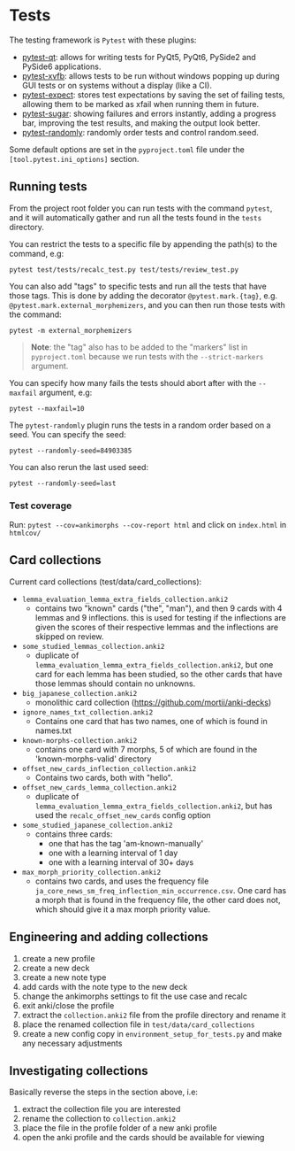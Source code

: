 # Tests

The testing framework is `Pytest` with these plugins:
- [pytest-qt](https://pypi.org/project/pytest-qt/): allows for writing tests for PyQt5, PyQt6, PySide2 and PySide6 applications.
- [pytest-xvfb](https://pypi.org/project/pytest-xvfb/): allows tests to be run without windows popping up during GUI tests or on systems without a display (like a CI).
- [pytest-expect](https://pypi.org/project/pytest-expect/): stores test expectations by saving the set of failing tests, allowing them to be marked as xfail when running them in future.
- [pytest-sugar](https://pypi.org/project/pytest-sugar/): showing failures and errors instantly, adding a progress bar, improving the test results, and making the output look better.
- [pytest-randomly](https://pypi.org/project/pytest-randomly/): randomly order tests and control random.seed.

Some default options are set in the `pyproject.toml` file under the `[tool.pytest.ini_options]` section. 

## Running tests

From the project root folder you can run tests with the command `pytest`, and it will automatically gather and run all
the tests found in the `tests` directory.

You can restrict the tests to a specific file by appending the path(s) to the command, e.g:
```
pytest test/tests/recalc_test.py test/tests/review_test.py
```

You can also add "tags" to specific tests and run all the tests that have those tags. This is done by adding the
decorator `@pytest.mark.{tag}`, e.g. `@pytest.mark.external_morphemizers`, and you can then run those tests with the
command:
```
pytest -m external_morphemizers
```

> **Note**: the "tag" also has to be added to the "markers" list in `pyproject.toml` because we run tests with the
> `--strict-markers` argument.

You can specify how many fails the tests should abort after with the `--maxfail` argument, e.g:
```
pytest --maxfail=10
```

The `pytest-randomly` plugin runs the tests in a random order based on a seed. You can specify the seed:
```
pytest --randomly-seed=84903385
```

You can also rerun the last used seed:
```
pytest --randomly-seed=last
```

### Test coverage

Run: `pytest --cov=ankimorphs --cov-report html` and click on `index.html` in `htmlcov/`


## Card collections

Current card collections (test/data/card_collections):
- `lemma_evaluation_lemma_extra_fields_collection.anki2`
  - contains two "known" cards ("the", "man"), and then 9 cards with 4 lemmas and 9 inflections.
  this is used for testing if the inflections are given the scores of their respective lemmas and
  the inflections are skipped on review.
- `some_studied_lemmas_collection.anki2`
  - duplicate of `lemma_evaluation_lemma_extra_fields_collection.anki2`, but one card for each lemma
  has been studied, so the other cards that have those lemmas should contain no unknowns.
- `big_japanese_collection.anki2`
  - monolithic card collection (https://github.com/mortii/anki-decks)
- `ignore_names_txt_collection.anki2`
  - Contains one card that has two names, one of which is found in names.txt
- `known-morphs-collection.anki2`
  - contains one card with 7 morphs, 5 of which are found in the 'known-morphs-valid' directory
- `offset_new_cards_inflection_collection.anki2`
  - Contains two cards, both with "hello".
- `offset_new_cards_lemma_collection.anki2`
  - duplicate of `lemma_evaluation_lemma_extra_fields_collection.anki2`, but has used the `recalc_offset_new_cards` config option
- `some_studied_japanese_collection.anki2`
  - contains three cards:
    - one that has the tag 'am-known-manually'
    - one with a learning interval of 1 day
    - one with a learning interval of 30+ days
- `max_morph_priority_collection.anki2`
  - contains two cards, and uses the frequency file `ja_core_news_sm_freq_inflection_min_occurrence.csv`. One card
  has a morph that is found in the frequency file, the other card does not, which should give it a max morph priority value.

## Engineering and adding collections

1. create a new profile
2. create a new deck
3. create a new note type
4. add cards with the note type to the new deck
5. change the ankimorphs settings to fit the use case and recalc
6. exit anki/close the profile
7. extract the `collection.anki2` file from the profile directory and rename it
8. place the renamed collection file in `test/data/card_collections`
9. create a new config copy in `environment_setup_for_tests.py` and make any necessary adjustments

## Investigating collections

Basically reverse the steps in the section above, i.e:
1. extract the collection file you are interested
2. rename the collection to `collection.anki2`
3. place the file in the profile folder of a new anki profile
4. open the anki profile and the cards should be available for viewing
